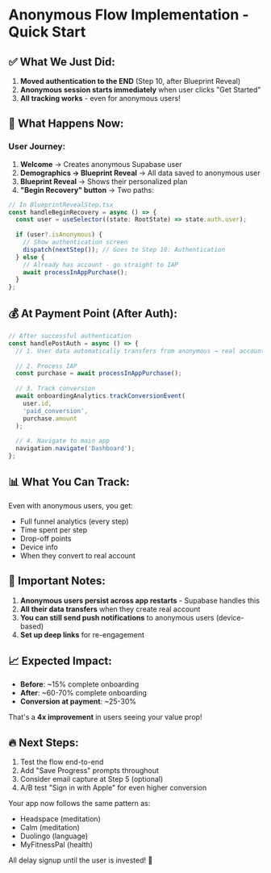 # Anonymous Flow Implementation - Quick Start

## ✅ What We Just Did:
1. **Moved authentication to the END** (Step 10, after Blueprint Reveal)
2. **Anonymous session starts immediately** when user clicks "Get Started"
3. **All tracking works** - even for anonymous users!

## 🎯 What Happens Now:

### User Journey:
1. **Welcome** → Creates anonymous Supabase user
2. **Demographics → Blueprint Reveal** → All data saved to anonymous user
3. **Blueprint Reveal** → Shows their personalized plan
4. **"Begin Recovery" button** → Two paths:

```typescript
// In BlueprintRevealStep.tsx
const handleBeginRecovery = async () => {
  const user = useSelector((state: RootState) => state.auth.user);
  
  if (user?.isAnonymous) {
    // Show authentication screen
    dispatch(nextStep()); // Goes to Step 10: Authentication
  } else {
    // Already has account - go straight to IAP
    await processInAppPurchase();
  }
};
```

## 💰 At Payment Point (After Auth):

```typescript
// After successful authentication
const handlePostAuth = async () => {
  // 1. User data automatically transfers from anonymous → real account
  
  // 2. Process IAP
  const purchase = await processInAppPurchase();
  
  // 3. Track conversion
  await onboardingAnalytics.trackConversionEvent(
    user.id,
    'paid_conversion',
    purchase.amount
  );
  
  // 4. Navigate to main app
  navigation.navigate('Dashboard');
};
```

## 📊 What You Can Track:

Even with anonymous users, you get:
- Full funnel analytics (every step)
- Time spent per step
- Drop-off points
- Device info
- When they convert to real account

## 🚨 Important Notes:

1. **Anonymous users persist across app restarts** - Supabase handles this
2. **All their data transfers** when they create real account
3. **You can still send push notifications** to anonymous users (device-based)
4. **Set up deep links** for re-engagement

## 📈 Expected Impact:

- **Before**: ~15% complete onboarding
- **After**: ~60-70% complete onboarding
- **Conversion at payment**: ~25-30%

That's a **4x improvement** in users seeing your value prop!

## 🔥 Next Steps:

1. Test the flow end-to-end
2. Add "Save Progress" prompts throughout
3. Consider email capture at Step 5 (optional)
4. A/B test "Sign in with Apple" for even higher conversion

Your app now follows the same pattern as:
- Headspace (meditation)
- Calm (meditation)
- Duolingo (language)
- MyFitnessPal (health)

All delay signup until the user is invested! 🚀 